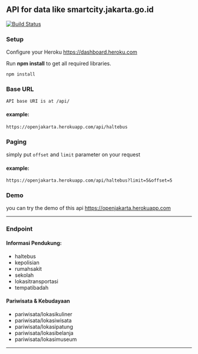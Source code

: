 ## API for data like smartcity.jakarta.go.id

[![Build Status](https://travis-ci.org/esafirm/Open-SmartCity-Jakarta.svg?branch=master)](https://travis-ci.org/esafirm/Open-SmartCity-Jakarta)


### Setup

Configure your Heroku https://dashboard.heroku.com

Run **npm install** to get all required libraries.

	npm install

### Base URL

	API base URI is at /api/

#### example:

	https://openjakarta.herokuapp.com/api/haltebus

### Paging

simply put `offset` and `limit` parameter on your request

#### example:

	https://openjakarta.herokuapp.com/api/haltebus?limit=5&offset=5

### Demo

you can try the demo of this api https://openjakarta.herokuapp.com

---

### Endpoint

#### Informasi Pendukung:

- haltebus
- kepolisian
- rumahsakit
- sekolah
- lokasitransportasi
- tempatibadah

#### Pariwisata & Kebudayaan

- pariwisata/lokasikuliner
- pariwisata/lokasiwisata
- pariwisata/lokasipatung
- pariwisata/lokasibelanja
- pariwisata/lokasimuseum

---
